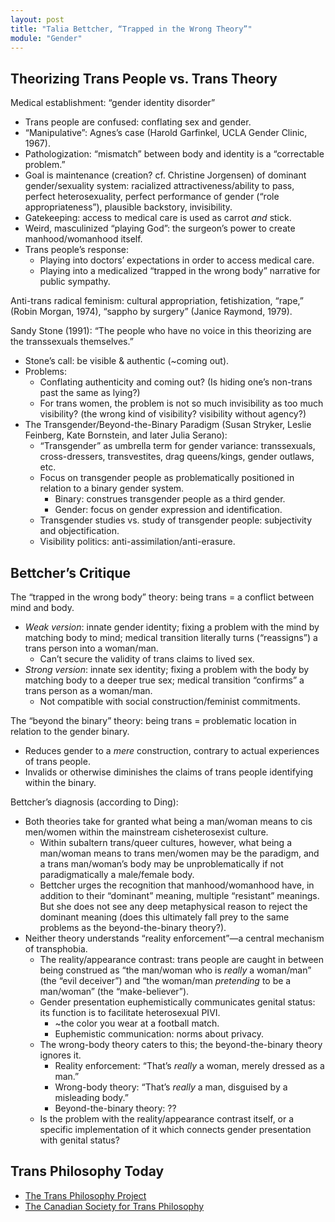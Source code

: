 ```yaml
---
layout: post
title: "Talia Bettcher, “Trapped in the Wrong Theory”"
module: "Gender"
---
```


## Theorizing Trans People vs. Trans Theory

Medical establishment: “gender identity disorder”

- Trans people are confused: conflating sex and gender.
- “Manipulative”: Agnes’s case (Harold Garfinkel, UCLA Gender Clinic, 1967).
- Pathologization: “mismatch” between body and identity is a “correctable problem.”
- Goal is maintenance (creation? cf. Christine Jorgensen) of dominant gender/sexuality system: racialized attractiveness/ability to pass, perfect heterosexuality, perfect performance of gender (“role appropriateness”), plausible backstory, invisibility.
- Gatekeeping: access to medical care is used as carrot *and* stick.
- Weird, masculinized “playing God”: the surgeon’s power to create manhood/womanhood itself.
- Trans people’s response:
  - Playing into doctors’ expectations in order to access medical care.
  - Playing into a medicalized “trapped in the wrong body” narrative for public sympathy.

Anti-trans radical feminism: cultural appropriation, fetishization, “rape,” (Robin Morgan, 1974), “sappho by surgery” (Janice Raymond, 1979).

Sandy Stone (1991): “The people who have no voice in this theorizing are the transsexuals themselves.”

- Stone’s call: be visible & authentic (~coming out).
- Problems:
  - Conflating authenticity and coming out? (Is hiding one’s non-trans past the same as lying?)
  - For trans women, the problem is not so much invisibility as too much visibility? (the wrong kind of visibility? visibility without agency?)
- The Transgender/Beyond-the-Binary Paradigm (Susan Stryker, Leslie Feinberg, Kate Bornstein, and later Julia Serano):
  - “Transgender” as umbrella term for gender variance: transsexuals, cross-dressers, transvestites, drag queens/kings, gender outlaws, etc.
  - Focus on transgender people as problematically positioned in relation to a binary gender system.
    - Binary: construes transgender people as a third gender.
    - Gender: focus on gender expression and identification.
  - Transgender studies vs. study of transgender people: subjectivity and objectification.
  - Visibility politics: anti-assimilation/anti-erasure.

## Bettcher’s Critique

The “trapped in the wrong body” theory: being trans = a conflict between mind and body.

- *Weak version*: innate gender identity; fixing a problem with the mind by matching body to mind; medical transition literally turns (“reassigns”) a trans person into a woman/man.
  - Can’t secure the validity of trans claims to lived sex.
- *Strong version*: innate sex identity; fixing a problem with the body by matching body to a deeper true sex; medical transition “confirms” a trans person as a woman/man.
  - Not compatible with social construction/feminist commitments.

The “beyond the binary” theory: being trans = problematic location in relation to the gender binary.

- Reduces gender to a *mere* construction, contrary to actual experiences of trans people.
- Invalids or otherwise diminishes the claims of trans people identifying within the binary.

Bettcher’s diagnosis (according to Ding):

- Both theories take for granted what being a man/woman means to cis men/women within the mainstream cisheterosexist culture.
  - Within subaltern trans/queer cultures, however, what being a man/woman means to trans men/women may be the paradigm, and a trans man/woman’s body may be unproblematically if not paradigmatically a male/female body.
  - Bettcher urges the recognition that manhood/womanhood have, in addition to their “dominant” meaning, multiple “resistant” meanings. But she does not see any deep metaphysical reason to reject the dominant meaning (does this ultimately fall prey to the same problems as the beyond-the-binary theory?).
- Neither theory understands “reality enforcement”—a central mechanism of transphobia.
  - The reality/appearance contrast: trans people are caught in between being construed as “the man/woman who is *really* a woman/man” (the “evil deceiver”) and “the woman/man *pretending* to be a man/woman” (the “make-believer”).
  - Gender presentation euphemistically communicates genital status: its function is to facilitate heterosexual PIVI.
    - ~the color you wear at a football match.
    - Euphemistic communication: norms about privacy.
  - The wrong-body theory caters to this;  the beyond-the-binary theory ignores it.
    - Reality enforcement: “That’s *really* a woman, merely dressed as a man.”
    - Wrong-body theory: “That’s *really* a man, disguised by a misleading body.”
    - Beyond-the-binary theory: ??
  - Is the problem with the reality/appearance contrast itself, or a specific implementation of it which connects gender presentation with genital status?

## Trans Philosophy Today

- [The Trans Philosophy Project](https://www.transphilosophyproject.com/)
- [The Canadian Society for Trans Philosophy](https://cstp.lgbt/)